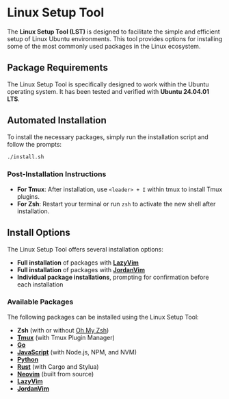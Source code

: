 # Linux Setup Tool

The **Linux Setup Tool (LST)** is designed to facilitate the simple and efficient setup of Linux Ubuntu environments. This tool provides options for installing some of the most commonly used packages in the Linux ecosystem.

## Package Requirements

The Linux Setup Tool is specifically designed to work within the Ubuntu operating system. It has been tested and verified with **Ubuntu 24.04.01 LTS**.

## Automated Installation

To install the necessary packages, simply run the installation script and follow the prompts:

```sh
./install.sh
```

### Post-Installation Instructions

- **For Tmux**: After installation, use `<leader> + I` within tmux to install Tmux plugins.
- **For Zsh**: Restart your terminal or run `zsh` to activate the new shell after installation.

## Install Options
The Linux Setup Tool offers several installation options:

- **Full installation** of packages with **[LazyVim](https://github.com/LazyVim/LazyVim)**
- **Full installation** of packages with **[JordanVim](https://github.com/jordanmpalmer/JordanVim)**
- **Individual package installations**, prompting for confirmation before each installation

### Available Packages

The following packages can be installed using the Linux Setup Tool:

- **Zsh** (with or without [Oh My Zsh](https://github.com/ohmyzsh/ohmyzsh))
- **[Tmux](https://github.com/tmux/tmux)** (with Tmux Plugin Manager)
- **[Go](https://go.dev/)**
- **[JavaScript](https://developer.mozilla.org/en-US/docs/Web/JavaScript)** (with Node.js, NPM, and NVM)
- **[Python](https://www.python.org/)**
- **[Rust](https://www.rust-lang.org/)** (with Cargo and Stylua)
- **[Neovim](https://github.com/neovim/neovim)** (built from source)
- **[LazyVim](https://github.com/LazyVim/LazyVim)**
- **[JordanVim](https://github.com/jordanmpalmer/JordanVim)**
